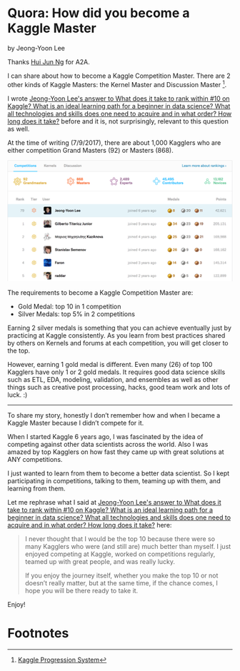 # Quora: How did you become a Kaggle Master

by Jeong-Yoon Lee

Thanks [Hui Jun Ng](https://www.quora.com/profile/Hui-Jun-Ng-3) for A2A.

I can share about how to become a Kaggle Competition Master. There are 2 other kinds of Kaggle Masters: the Kernel Master and Discussion Master [^1].

I wrote [Jeong-Yoon Lee's answer to What does it take to rank within #10 on Kaggle? What is an ideal learning path for a beginner in data science? What all technologies and skills does one need to acquire and in what order? How long does it take?](https://www.quora.com/What-does-it-take-to-rank-within-10-on-Kaggle-What-is-an-ideal-learning-path-for-a-beginner-in-data-science-What-all-technologies-and-skills-does-one-need-to-acquire-and-in-what-order-How-long-does-it-take/answer/Jeong-Yoon-Lee) before and it is, not surprisingly, relevant to this question as well.

At the time of writing (7/9/2017), there are about 1,000 Kagglers who are either competition Grand Masters (92) or Masters (868).

![](/images/20170710-rank.png)

The requirements to become a Kaggle Competition Master are:

* Gold Medal: top 10 in 1 competition
* Silver Medals: top 5% in 2 competitions

Earning 2 silver medals is something that you can achieve eventually just by practicing at Kaggle consistently. As you learn from best practices shared by others on Kernels and forums at each competition, you will get closer to the top.

However, earning 1 gold medal is different. Even many (26) of top 100 Kagglers have only 1 or 2 gold medals. It requires good data science skills such as ETL, EDA, modeling, validation, and ensembles as well as other things such as creative post processing, hacks, good team work and lots of luck. :)

---

To share my story, honestly I don’t remember how and when I became a Kaggle Master because I didn’t compete for it.

When I started Kaggle 6 years ago, I was fascinated by the idea of competing against other data scientists across the world. Also I was amazed by top Kagglers on how fast they came up with great solutions at ANY competitions.

I just wanted to learn from them to become a better data scientist. So I kept participating in competitions, talking to them, teaming up with them, and learning from them.

Let me rephrase what I said at [Jeong-Yoon Lee's answer to What does it take to rank within #10 on Kaggle? What is an ideal learning path for a beginner in data science? What all technologies and skills does one need to acquire and in what order? How long does it take?](https://www.quora.com/What-does-it-take-to-rank-within-10-on-Kaggle-What-is-an-ideal-learning-path-for-a-beginner-in-data-science-What-all-technologies-and-skills-does-one-need-to-acquire-and-in-what-order-How-long-does-it-take/answer/Jeong-Yoon-Lee) here:

> I never thought that I would be the top 10 because there were so many Kagglers who were (and still are) much better than myself. I just enjoyed competing at Kaggle, worked on competitions regularly, teamed up with great people, and was really lucky.
>
> If you enjoy the journey itself, whether you make the top 10 or not doesn’t really matter, but at the same time, if the chance comes, I hope you will be there ready to take it.

Enjoy!

# Footnotes

[^1]: [Kaggle Progression System](https://www.kaggle.com/progression)
